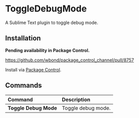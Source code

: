 # ToggleDebugMode

A Sublime Text plugin to toggle debug mode.

## Installation

**Pending availability in Package Control.**

https://github.com/wbond/package_control_channel/pull/8757

Install via [Package Control](https://packagecontrol.io/packages/ToggleDebugMode).

## Commands

Command                         | Description
:------------------------------ | :----------
**Toggle&nbsp;Debug&nbsp;Mode** | Toggle debug mode.
